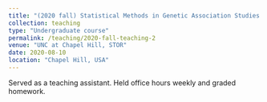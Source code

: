 ```yaml
---
title: "(2020 fall) Statistical Methods in Genetic Association Studies / Introduction to Statistical Genetics (BIOS782/BCB725)"
collection: teaching
type: "Undergraduate course"
permalink: /teaching/2020-fall-teaching-2
venue: "UNC at Chapel Hill, STOR"
date: 2020-08-10
location: "Chapel Hill, USA"
---
```


Served as a teaching assistant. Held office hours weekly and graded homework.

